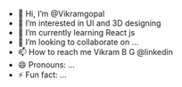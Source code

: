- 👋 Hi, I’m @Vikramgopal
- 👀 I’m interested in UI and 3D designing 
- 🌱 I’m currently learning React js
- 💞️ I’m looking to collaborate on ...
- 📫 How to reach me Vikram B G @linkedin
- 😄 Pronouns: ...
- ⚡ Fun fact: ...

<!---
Vikramgopal/Vikramgopal is a ✨ special ✨ repository because its `README.md` (this file) appears on your GitHub profile.
You can click the Preview link to take a look at your changes.
--->
